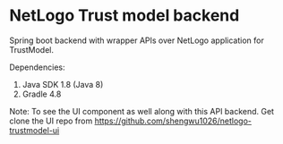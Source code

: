 # NetLogo Trust model backend
Spring boot backend with wrapper APIs over NetLogo application for TrustModel.


Dependencies:

1. Java SDK 1.8 (Java 8)
2. Gradle 4.8


Note:
To see the UI component as well along with this API backend. Get clone the UI repo from https://github.com/shengwu1026/netlogo-trustmodel-ui

